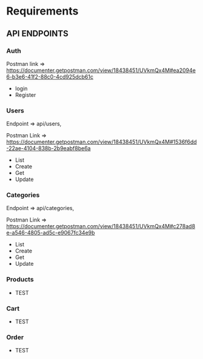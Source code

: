 # Requirements

## API ENDPOINTS

### Auth

Postman link => https://documenter.getpostman.com/view/18438451/UVkmQx4M#ea2094e6-b3e6-41f2-88c0-4cd925dcb61c

- login 
- Register

### Users

Endpoint => api/users,

Postman Link => https://documenter.getpostman.com/view/18438451/UVkmQx4M#1536f6dd-22ae-4104-838b-2b9eabf8be6a

- List
- Create
- Get
- Update


### Categories

Endpoint => api/categories,

Postman Link => https://documenter.getpostman.com/view/18438451/UVkmQx4M#c278ad8e-a546-4805-ad5c-e9067fc34e9b

- List
- Create
- Get
- Update


### Products

- TEST


### Cart

- TEST

### Order

- TEST


